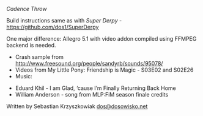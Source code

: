 *Cadence Throw*

Build instructions same as with *Super Derpy* - https://github.com/dos1/SuperDerpy

One major difference: Allegro 5.1 with video addon compiled using FFMPEG backend is needed.

* Crash sample from http://www.freesound.org/people/sandyrb/sounds/95078/
* Videos from My Little Pony: Friendship is Magic - S03E02 and S02E26
* Music:
 - Eduard Khil - I am Glad, ‘cause I’m Finally Returning Back Home
 - William Anderson - song from MLP:FiM season finale credits

Written by Sebastian Krzyszkowiak <dos@dosowisko.net>

